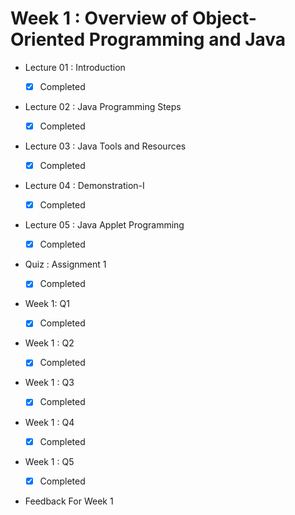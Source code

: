 # Week 1 : Overview of Object-Oriented Programming and Java

- Lecture 01 : Introduction

  - [x] Completed

- Lecture 02 : Java Programming Steps

  - [x] Completed

- Lecture 03 : Java Tools and Resources
  
  - [x] Completed

- Lecture 04 : Demonstration-I
  
  - [x] Completed

- Lecture 05 : Java Applet Programming
  
  - [x] Completed

- Quiz : Assignment 1
  
  - [x] Completed

- Week 1: Q1
  
  - [x] Completed

- Week 1 : Q2
  
  - [x] Completed

- Week 1 : Q3

  - [x] Completed

- Week 1 : Q4

  - [x] Completed

- Week 1 : Q5
  
  - [x] Completed
  
- Feedback For Week 1

